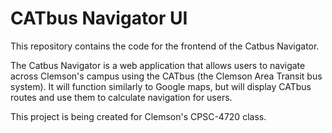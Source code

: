 # CATbus Navigator UI

This repository contains the code for the frontend of the Catbus Navigator.  

The Catbus Navigator is a web application that allows users to navigate across Clemson's campus using the CATbus (the Clemson Area Transit bus system). It will function similarly to Google maps, but will display CATbus routes and use them to calculate navigation for users.

This project is being created for Clemson's CPSC-4720 class.